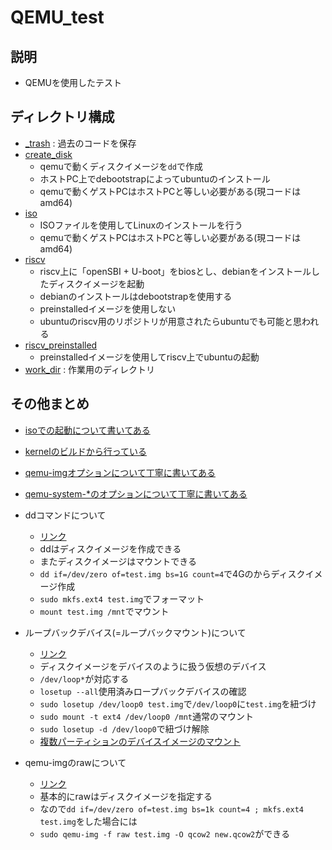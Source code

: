 # QEMU_test

## 説明
- QEMUを使用したテスト

## ディレクトリ構成
- [_trash](./_trash/) : 過去のコードを保存
- [create_disk](./create_disk/)
    - qemuで動くディスクイメージを`dd`で作成
    - ホストPC上でdebootstrapによってubuntuのインストール
    - qemuで動くゲストPCはホストPCと等しい必要がある(現コードはamd64)
- [iso](./iso/)
    - ISOファイルを使用してLinuxのインストールを行う
    - qemuで動くゲストPCはホストPCと等しい必要がある(現コードはamd64)
- [riscv](./riscv/)
    - riscv上に「openSBI + U-boot」をbiosとし、debianをインストールしたディスクイメージを起動
    - debianのインストールはdebootstrapを使用する
    - preinstalledイメージを使用しない
    - ubuntuのriscv用のリポジトリが用意されたらubuntuでも可能と思われる
- [riscv_preinstalled](./riscv_preinstalled/)
    - preinstalledイメージを使用してriscv上でubuntuの起動
- [work_dir](./work_dir/) : 作業用のディレクトリ

## その他まとめ

- [isoでの起動について書いてある](https://qiita.com/momoto/items/b7e2a2b28f91c4cb5cec)

- [kernelのビルドから行っている](https://zenn.dev/kaishuu0123/articles/bfdeedc0492483281a4c)

- [qemu-imgオプションについて丁寧に書いてある](https://manual.geeko.jp/ja/cha.qemu.guest_inst.html)

- [qemu-system-*のオプションについて丁寧に書いてある](https://www15.big.or.jp/~yamamori/sun/qemu/usage.html)

- ddコマンドについて
    - [リンク](http://earth.sci.ehime-u.ac.jp/~kameyama/linuxtips.html)
    - ddはディスクイメージを作成できる
    - またディスクイメージはマウントできる
    - `dd if=/dev/zero of=test.img bs=1G count=4`で4Gのからディスクイメージ作成
    - `sudo mkfs.ext4 test.img`でフォーマット
    - `mount test.img /mnt`でマウント

- ループバックデバイス(=ループバックマウント)について
    - [リンク](https://elsammit-beginnerblg.hatenablog.com/entry/2021/01/31/123737)
    - ディスクイメージをデバイスのように扱う仮想のデバイス
    - `/dev/loop*`が対応する
    - `losetup --all`使用済みロープバックデバイスの確認
    - `sudo losetup /dev/loop0 test.img`で`/dev/loop0`に`test.img`を紐づけ
    - `sudo mount -t ext4 /dev/loop0 /mnt`通常のマウント
    - `sudo losetup -d /dev/loop0`で紐づけ解除
    - [複数パーティションのデバイスイメージのマウント](https://takuya-1st.hatenablog.jp/entry/2014/12/12/202139)

- qemu-imgのrawについて
    - [リンク](https://access.redhat.com/documentation/ja-jp/red_hat_enterprise_linux/7/html/virtualization_deployment_and_administration_guide/sect-using_qemu_img-supported_qemu_img_formats)
    - 基本的にrawはディスクイメージを指定する
    - なので`dd if=/dev/zero of=test.img bs=1k count=4 ; mkfs.ext4 test.img`をした場合には
    - `sudo qemu-img -f raw test.img -O qcow2 new.qcow2`ができる

